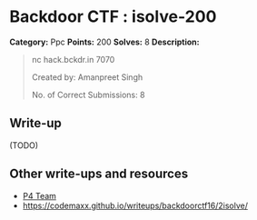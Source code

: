 # Backdoor CTF : isolve-200

**Category:** Ppc
**Points:** 200
**Solves:** 8
**Description:**

> nc hack.bckdr.in 7070
>
> Created by: Amanpreet Singh
>
> No. of Correct Submissions: 8


## Write-up

(TODO)

## Other write-ups and resources

* [P4 Team](https://github.com/p4-team/ctf/tree/master/2016-06-04-backdoor-ctf/ppc_isolve)
* https://codemaxx.github.io/writeups/backdoorctf16/2isolve/
